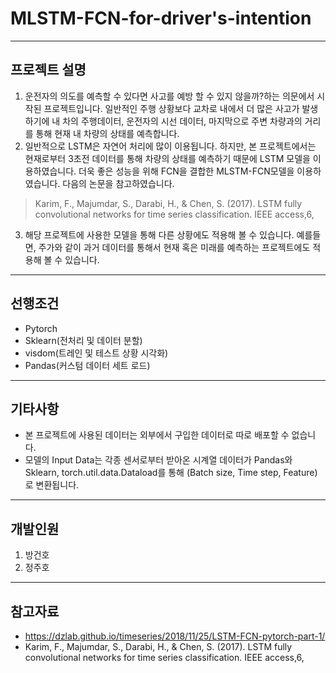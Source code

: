 # MLSTM-FCN-for-driver's-intention
---
## 프로젝트 설명
1. 운전자의 의도를 예측할 수 있다면 사고를 예방 할 수 있지 않을까?하는 의문에서 시작된 프로젝트입니다.
일반적인 주행 상황보다 교차로 내에서 더 많은 사고가 발생하기에 내 차의 주행데이터, 운전자의 시선 데이터, 마지막으로 주변 차량과의 거리를 통해 현재 내 차량의 상태를 예측합니다.
2. 일반적으로 LSTM은 자연어 처리에 많이 이용됩니다. 하지만, 본 프로젝트에서는 현재로부터 3초전 데이터를 통해 차량의 상태를 예측하기 때문에 LSTM 모델을 이용하였습니다. 더욱 좋은 성능을 위해 FCN을 결합한 MLSTM-FCN모델을 이용하였습니다. 다음의 논문을 참고하였습니다.
 > Karim, F., Majumdar, S., Darabi, H., & Chen, S.
(2017). LSTM fully convolutional networks for time
series classification. IEEE access,6,
3. 해당 프로젝트에 사용한 모델을 통해 다른 상황에도 적용해 볼 수 있습니다. 예를들면, 주가와 같이 과거 데이터를 통해서 현재 혹은 미래를 예측하는 프로젝트에도 적용해 볼 수 있습니다.
---
## 선행조건
- Pytorch
- Sklearn(전처리 및 데이터 분할)
- visdom(트레인 및 테스트 상황 시각화)
- Pandas(커스텀 데이터 세트 로드)
---
## 기타사항
- 본 프로젝트에 사용된 데이터는 외부에서 구입한 데이터로 따로 배포할 수 없습니다.
- 모델의 Input Data는 각종 센서로부터 받아온 시계열 데이터가 Pandas와 Sklearn, torch.util.data.Dataload를 통해 (Batch size, Time step, Feature)로 변환됩니다.
---
## 개발인원
1. 방건호
2. 정주호
---
## 참고자료
- https://dzlab.github.io/timeseries/2018/11/25/LSTM-FCN-pytorch-part-1/
- Karim, F., Majumdar, S., Darabi, H., & Chen, S.
(2017). LSTM fully convolutional networks for time
series classification. IEEE access,6,
